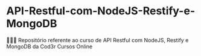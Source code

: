 # API-Restful-com-NodeJS-Restify-e-MongoDB
🧙🏽‍♂️ Repositório referente ao curso de API Restful com NodeJS, Restify e MongoDB da Cod3r Cursos Online

